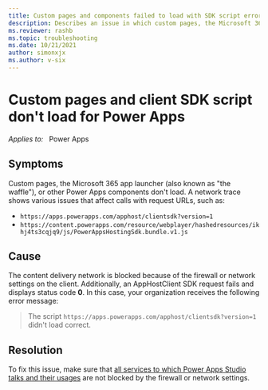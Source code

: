 ```yaml
---
title: Custom pages and components failed to load with SDK script error
description: Describes an issue in which custom pages, the Microsoft 365 app launcher, or Power Apps components don't load.
ms.reviewer: rashb
ms.topic: troubleshooting
ms.date: 10/21/2021
author: simonxjx
ms.author: v-six
---
```

# Custom pages and client SDK script don't load for Power Apps

_Applies to:_ &nbsp; Power Apps

## Symptoms

Custom pages, the Microsoft 365 app launcher (also known as "the waffle"), or other Power Apps components don't load. A network trace shows various issues that affect calls with request URLs, such as:

- `https://apps.powerapps.com/apphost/clientsdk?version=1`
- `https://content.powerapps.com/resource/webplayer/hashedresources/ikhj4ts3cqjq9/js/PowerAppsHostingSdk.bundle.v1.js`

## Cause

The content delivery network is blocked because of the firewall or network settings on the client. Additionally, an AppHostClient SDK request fails and displays status code **0**. In this case, your organization receives the following error message:

> The script `https://apps.powerapps.com/apphost/clientsdk?version=1` didn't load correct.

## Resolution

To fix this issue, make sure that [all services to which Power Apps Studio talks and their usages](/powerapps/maker/canvas-apps/limits-and-config#required-services) are not blocked by the firewall or network settings.
